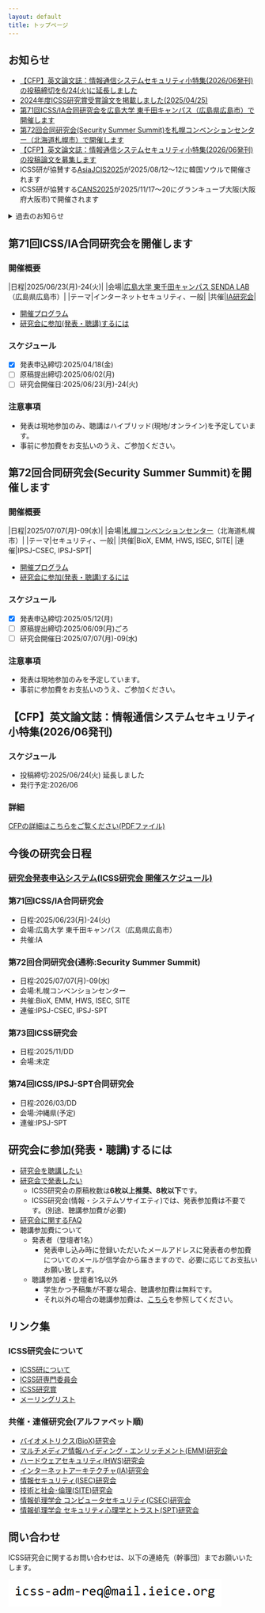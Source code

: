 ```yaml
---
layout: default
title: トップページ
---
```


## お知らせ
- [【CFP】英文論文誌：情報通信システムセキュリティ小特集(2026/06発刊)の投稿締切を6/24(火)に延長しました](#cfp%E8%8B%B1%E6%96%87%E8%AB%96%E6%96%87%E8%AA%8C%E6%83%85%E5%A0%B1%E9%80%9A%E4%BF%A1%E3%82%B7%E3%82%B9%E3%83%86%E3%83%A0%E3%82%BB%E3%82%AD%E3%83%A5%E3%83%AA%E3%83%86%E3%82%A3%E5%B0%8F%E7%89%B9%E9%9B%86202606%E7%99%BA%E5%88%8A)
- [2024年度ICSS研究賞受賞論文を掲載しました(2025/04/25)](award.html)
- [第71回ICSS/IA合同研究会を広島大学 東千田キャンパス（広島県広島市）で開催します](#%E7%AC%AC71%E5%9B%9Eicssia%E5%90%88%E5%90%8C%E7%A0%94%E7%A9%B6%E4%BC%9A%E3%82%92%E9%96%8B%E5%82%AC%E3%81%97%E3%81%BE%E3%81%99)
- [第72回合同研究会(Security Summer Summit)を札幌コンベンションセンター（北海道札幌市）で開催します](#%E7%AC%AC72%E5%9B%9E%E5%90%88%E5%90%8C%E7%A0%94%E7%A9%B6%E4%BC%9Asecurity-summer-summit%E3%82%92%E9%96%8B%E5%82%AC%E3%81%97%E3%81%BE%E3%81%99)
- [【CFP】英文論文誌：情報通信システムセキュリティ小特集(2026/06発刊)の投稿論文を募集します](#cfp%E8%8B%B1%E6%96%87%E8%AB%96%E6%96%87%E8%AA%8C%E6%83%85%E5%A0%B1%E9%80%9A%E4%BF%A1%E3%82%B7%E3%82%B9%E3%83%86%E3%83%A0%E3%82%BB%E3%82%AD%E3%83%A5%E3%83%AA%E3%83%86%E3%82%A3%E5%B0%8F%E7%89%B9%E9%9B%86202606%E7%99%BA%E5%88%8A)
- ICSS研が協賛する[AsiaJCIS2025](https://asiajcis2025.sch.ac.kr/)が2025/08/12～12に韓国ソウルで開催されます
- ICSS研が協賛する[CANS2025](https://cy2sec.comm.eng.osaka-u.ac.jp/miyaji-lab/event/cans2025/index.html)が2025/11/17～20にグランキューブ大阪(大阪府大阪市)で開催されます

<details>
<summary>過去のお知らせ</summary>
<div markdown="1">
 - [第70回ICSS/SPT合同研究会(2025年3月:沖縄県那覇市)を開催しました](https://ken.ieice.org/ken/program/index.php?tgs_regid=7d40e0d1fbc823c402c27c393bae23134140f3b86336e69dc2ce7ec212b50b80&tgid=IEICE-ICSS)
 - ICSS研が後援するイベント[NICTサイバーセキュリティシンポジウム2025](https://www.d-wks.net/nict250221/)が開催されました
 - ICSS研が後援する国際会議[MobiSec2024](https://www.manuscriptlink.com/society/kiisc/conference/mobisec2024)が12/17-19に札幌で開催されました
 - [第69回研究会(2024年11月:神奈川県川崎市)を開催しました](https://ken.ieice.org/ken/program/index.php?tgs_regid=4fe41e6d4800ad057d36fb5953d3ef6616391a1566180a1533aedac4d798f8a1&tgid=IEICE-ICSS) 
 - [第68回合同研究会「通称:Security Summer Summit」(2024年7月:北海道札幌市)を開催しました](https://ken.ieice.org/ken/program/index.php?tgs_regid=a235a62f0d6c0e842fbf7480f5b60c882e57a9f722c881fb245e8ec553a2b493&tgid=IEICE-ICSS)
 - [第67回ICSS/IA合同研究会(2024年6月:岡山県岡山市)を開催しました](https://ken.ieice.org/ken/program/index.php?tgs_regid=0efcbb324f8e24f57bdb4f8f7f5f04e5c0b7594aa0032a8855592b2c389451f0&tgid=ICSS)
 - [第66回ICSS/SPT合同研究会(2024年3月:沖縄県恩納村)を開催しました](https://ken.ieice.org/ken/program/index.php?tgs_regid=a625c6a296493252a4f2a9b3f76c0b924d9b37fc6efbfdc33610035332047971&tgid=IEICE-ICSS)
 - ICSS研が協催する[暗号と情報セキュリティシンポジウム2024(SCIS2024)](https://www.iwsec.org/scis/2024/)が開催されました
 - [第65回研究会(2023年11月:石川県金沢市)を開催しました](https://ken.ieice.org/ken/program/index.php?tgs_regid=91320db077704f64057184451e848bb989a473560c14bea1f79efc34a67ae0f0&tgid=IEICE-ICSS)
 - [第64回合同研究会「通称:Security Summer Summit」(2023年7月:北海道札幌市)を開催しました](https://ken.ieice.org/ken/program/index.php?tgs_regid=3d8f0b8b4c5b42e831838e7283fce5e7f479a15b0c31f5a6ce5e9a4a2cd4c966&tgid=IEICE-ICSS)
 - [第63回ICSS/IA合同研究会(2023年6月:佐賀県佐賀市)を開催しました](https://ken.ieice.org/ken/program/index.php?tgs_regid=58f8ecb0eeaad4eacaba3d2d8b7acd75963042fceac1dcae650e83b1909921ac&tgid=IEICE-ICSS)
 - [2022年度ICSS研究賞受賞論文を掲載しました(2023/05/16)](award.html)
 - ICSS研究会Webページをリニューアルしました(2023/05/08)
</div>
</details>

## 第71回ICSS/IA合同研究会を開催します

### 開催概要

|日程|2025/06/23(月)-24(火)|
|会場|[広島大学 東千田キャンパス SENDA LAB](https://www.hiroshima-u.ac.jp/iagcc/ccc/sendalab/sendalab_details)（広島県広島市）|
|テーマ|インターネットセキュリティ、一般|
|共催|[IA研究会](https://www.ieice.org/cs/ia/jpn/doku.php)|

- [開催プログラム](https://ken.ieice.org/ken/program/index.php?tgs_regid=ecd962f198d45cdc1bd15cc0fce03b36360fa2e399370fdd59d490d58a2cb8f4&tgid=IEICE-ICSS)
- [研究会に参加(発表・聴講)するには](#%E7%A0%94%E7%A9%B6%E4%BC%9A%E3%81%AB%E5%8F%82%E5%8A%A0%E7%99%BA%E8%A1%A8%E8%81%B4%E8%AC%9B%E3%81%99%E3%82%8B%E3%81%AB%E3%81%AF)

### スケジュール
- [x] 発表申込締切:2025/04/18(金)
- [ ] 原稿提出締切:2025/06/02(月)
- [ ] 研究会開催日:2025/06/23(月)-24(火)

### 注意事項
- 発表は現地参加のみ、聴講はハイブリッド(現地/オンライン)を予定しています。
- 事前に参加費をお支払いのうえ、ご参加ください。

## 第72回合同研究会(Security Summer Summit)を開催します

### 開催概要

|日程|2025/07/07(月)-09(水)|
|会場|[札幌コンベンションセンター](https://www.sora-scc.jp/)（北海道札幌市）|
|テーマ|セキュリティ、一般|
|共催|BioX, EMM, HWS, ISEC, SITE|
|連催|IPSJ-CSEC, IPSJ-SPT|

- [開催プログラム](https://ken.ieice.org/ken/program/index.php?mode=program&tgs_regid=7a8413451964447d206e23030452f432947c8e4709d99910ec06cb619c1464ba&tgid=ICSS)
- [研究会に参加(発表・聴講)するには](#%E7%A0%94%E7%A9%B6%E4%BC%9A%E3%81%AB%E5%8F%82%E5%8A%A0%E7%99%BA%E8%A1%A8%E8%81%B4%E8%AC%9B%E3%81%99%E3%82%8B%E3%81%AB%E3%81%AF)

### スケジュール
- [x] 発表申込締切:2025/05/12(月)
- [ ] 原稿提出締切:2025/06/09(月)ごろ
- [ ] 研究会開催日:2025/07/07(月)-09(水)

### 注意事項
- 発表は現地参加のみを予定しています。
- 事前に参加費をお支払いのうえ、ご参加ください。


## 【CFP】英文論文誌：情報通信システムセキュリティ小特集(2026/06発刊)

### スケジュール
- 投稿締切:2025/06/24(火) 延長しました
- 発行予定:2026/06

### 詳細
[CFPの詳細はこちらをご覧ください(PDFファイル)](https://www.ieice.org/eng/s_issue/cfp/2026_6ED.pdf)

## 今後の研究会日程

### [研究会発表申込システム(ICSS研究会 開催スケジュール)](https://ken.ieice.org/ken/program/index.php?tgid=ICSS)

### 第71回ICSS/IA合同研究会
- 日程:2025/06/23(月)-24(火)
- 会場:広島大学 東千田キャンパス（広島県広島市）
- 共催:IA

### 第72回合同研究会(通称:Security Summer Summit)
- 日程:2025/07/07(月)-09(水)
- 会場:札幌コンベンションセンター
- 共催:BioX, EMM, HWS, ISEC, SITE
- 連催:IPSJ-CSEC, IPSJ-SPT

### 第73回ICSS研究会
- 日程:2025/11/DD
- 会場:未定

### 第74回ICSS/IPSJ-SPT合同研究会
- 日程:2026/03/DD
- 会場:沖縄県(予定)
- 連催:IPSJ-SPT


## 研究会に参加(発表・聴講)するには
- [研究会を聴講したい](https://www.ieice.org/jpn_r/event/kenkyukai/index.html?id=choko)
- [研究会で発表したい](https://www.ieice.org/jpn_r/event/kenkyukai/index.html?id=happyo)
  - ICSS研究会の原稿枚数は**6枚以上推奨、8枚以下**です。
  - ICSS研究会(情報・システムソサイエティ)では、発表参加費は不要です。(別途、聴講参加費が必要)
- [研究会に関するFAQ](https://www.ieice.org/jpn_r/faq/kenkyuukai.html)
- 聴講参加費について
  - 発表者（登壇者1名）
    - 発表申し込み時に登録いただいたメールアドレスに発表者の参加費についてのメールが信学会から届きますので、必要に応じてお支払いお願い致します。
  - 聴講参加者・登壇者1名以外
    - 学生かつ予稿集が不要な場合、聴講参加費は無料です。
    - それ以外の場合の聴講参加費は、[こちら](https://www.ieice.org/jpn_r/event/kenkyukai/entry_fee.html?id=iss)を参照してください。


## リンク集
### ICSS研究会について
- [ICSS研について](about.html)
- [ICSS研専門委員会](committee.html)
- [ICSS研究賞](award.html)
- [メーリングリスト](ml.html)

### 共催・連催研究会(アルファベット順)
- [バイオメトリクス(BioX)研究会](https://biox.jp/)
- [マルチメディア情報ハイディング・エンリッチメント(EMM)研究会](https://www.ieice.org/iss/emm/)
- [ハードウェアセキュリティ(HWS)研究会](https://www.ieice.org/~hws/top)
- [インターネットアーキテクチャ(IA)研究会](https://www.ieice.org/cs/ia/jpn/doku.php)
- [情報セキュリティ(ISEC)研究会](https://www.ieice.org/~isec/)
- [技術と社会･倫理(SITE)研究会](https://www.ieice.org/~site/)
- [情報処理学会 コンピュータセキュリティ(CSEC)研究会](https://www.iwsec.org/csec/)
- [情報処理学会 セキュリティ心理学とトラスト(SPT)研究会](https://info.spt.ipsj.or.jp/)


## 問い合わせ
ICSS研究会に関するお問い合わせは、以下の連絡先（幹事団）までお願いいたします。

![幹事団](d.PNG)

